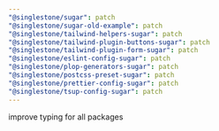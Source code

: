 ```yaml
---
"@singlestone/sugar": patch
"@singlestone/sugar-old-example": patch
"@singlestone/tailwind-helpers-sugar": patch
"@singlestone/tailwind-plugin-buttons-sugar": patch
"@singlestone/tailwind-plugin-form-sugar": patch
"@singlestone/eslint-config-sugar": patch
"@singlestone/plop-generators-sugar": patch
"@singlestone/postcss-preset-sugar": patch
"@singlestone/prettier-config-sugar": patch
"@singlestone/tsup-config-sugar": patch
---
```


improve typing for all packages
